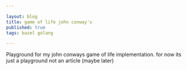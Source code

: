 ```yaml
---

layout: blog
title: game of life john conway's
published: true
tags: bazel golang

---
```


Playground for my john conways game of life implementation. for now its just a playground not an article (maybe later)


<div>
    <canvas id="myCanvas" width="1000" height="800"></canvas>
    <script>
    'use strict'
    let res = 10;
    let grid_border_thickness = 0.07;

    const isPrime = num => {
        for(let i = 2, s = Math.sqrt(num); i <= s; i++)
            if(num % i === 0) return false;
        return num > 1;
    }

    function gen2dArr(cols, rows) {
        //get a 2d canvas
        let grid = [...Array(rows)].map(x=>Array(cols).fill(0))

        //fill with random vals
        let filled_percent = 1/5
        for (var i = 0; i < grid.length; i++) {
            for (var j = 0; j < grid.length; j++) {
                if(Math.random() < filled_percent) {
                    grid[i][j] = Math.round(Math.random());
                }
            }
        }

 // spawn a glider
 //       let xcor = 10;
 //       let ycor = 10;
 //       grid[xcor-1][ycor-1] = 0;//top left
 //       grid[xcor][ycor-1] = 0;//top mid
 //       grid[xcor+1][ycor-1] = 1;//top right
 //       grid[xcor-1][ycor] = 1;//mid left
 //       grid[xcor+1][ycor] = 1;//mid right
 //       grid[xcor-1][ycor+1] = 0;//below left
 //       grid[xcor][ycor+1] = 1;//below mid
 //       grid[xcor+1][ycor+1] = 1;//below right
        return grid;
    }

    //draw the grid
    function drawGrid(ctx, grid) {
        ctx.lineWidth = grid_border_thickness;
        for (var i = 0; i < grid.length; i++) {
            for (var j = 0; j < grid.length; j++) {
                let xcor = i * res;
                let ycor = j * res;

                ctx.beginPath();
                if(grid[i][j] == undefined) {
                    console.log("err")
                }

                if(grid[i][j] == 1) {
                    ctx.fillStyle = "black";
                    ctx.fillRect(xcor, ycor, res, res);
                } else {
                    ctx.fillStyle = "white";
                    ctx.rect(xcor, ycor, res, res);
                    ctx.fill()
                    ctx.stroke()
                }
            }
        }
    }


    function calcNeighbours(grid, xcor, ycor) {
        let sum = 0;
        sum += grid[xcor-1][ycor-1];//top left
        sum += grid[xcor][ycor-1];//top mid
        sum += grid[xcor+1][ycor-1];//top right

        sum += grid[xcor-1][ycor];//mid left
        sum += grid[xcor+1][ycor];//mid right

        sum += grid[xcor-1][ycor+1];//below left
        sum += grid[xcor][ycor+1];//below mid
        sum += grid[xcor+1][ycor+1];//below right

        return sum
    }

    function playTheGameOfLife(grid, cols, rows) {
    //TODO remove this this is eating performance:) instead toggle between two arrays
        let new_grid = gen2dArr(cols, rows);
        let n = 0;

        for (var i = 1; i < grid.length-1; i++) {
            for (var j = 1; j < grid.length-1; j++) {
                n = calcNeighbours(grid, i, j);
                if(grid[i][j] == 0) {
                    //dead cell
                    if(n == 3) {
                        new_grid[i][j] = 1;
                    } else {
                        new_grid[i][j] = 0;
                    }
                } else if (grid[i][j] == 1) {
                    //living cell
                    if(n < 2) {
                        new_grid[i][j] = 0;
                    } else if (n == 2 || n == 3) {
                        new_grid[i][j] = 1;
                    } else {
                        new_grid[i][j] = 0;
                    }
                }
            }
        }

        return new_grid
    }

    (async () => {
        var c = document.getElementById("myCanvas");
        var ctx = c.getContext("2d");
        let cols = c.width / res;
        let rows = c.height / res;

        let grid = await gen2dArr(cols, rows);

        drawGrid(ctx, grid);

        //actualy play the game
        function test(){
            setTimeout(function(){
                drawGrid(ctx, grid);
                grid = playTheGameOfLife(grid, cols, rows)
                test()
            }, 100);
        }
        test()
    })();
    </script>
</div>
